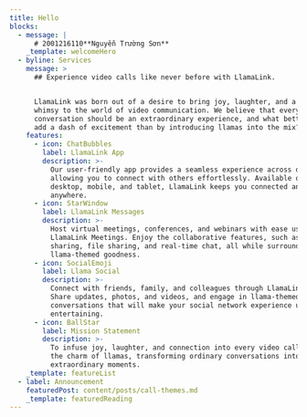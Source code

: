 ```yaml
---
title: Hello
blocks:
  - message: |
      # 2001216110**Nguyễn Trường Sơn**
    _template: welcomeHero
  - byline: Services
    message: >
      ## Experience video calls like never before with LlamaLink.


      LlamaLink was born out of a desire to bring joy, laughter, and a touch of
      whimsy to the world of video communication. We believe that every
      conversation should be an extraordinary experience, and what better way to
      add a dash of excitement than by introducing llamas into the mix?
    features:
      - icon: ChatBubbles
        label: LlamaLink App
        description: >-
          Our user-friendly app provides a seamless experience across devices,
          allowing you to connect with others effortlessly. Available on
          desktop, mobile, and tablet, LlamaLink keeps you connected anytime,
          anywhere.
      - icon: StarWindow
        label: LlamaLink Messages
        description: >-
          Host virtual meetings, conferences, and webinars with ease using
          LlamaLink Meetings. Enjoy the collaborative features, such as screen
          sharing, file sharing, and real-time chat, all while surrounded by
          llama-themed goodness.
      - icon: SocialEmoji
        label: Llama Social
        description: >-
          Connect with friends, family, and colleagues through LlamaLink Social.
          Share updates, photos, and videos, and engage in llama-themed
          conversations that will make your social network experience unique and
          entertaining.
      - icon: BallStar
        label: Mission Statement
        description: >-
          To infuse joy, laughter, and connection into every video call through
          the charm of llamas, transforming ordinary conversations into
          extraordinary moments.
    _template: featureList
  - label: Announcement
    featuredPost: content/posts/call-themes.md
    _template: featuredReading
---
```



